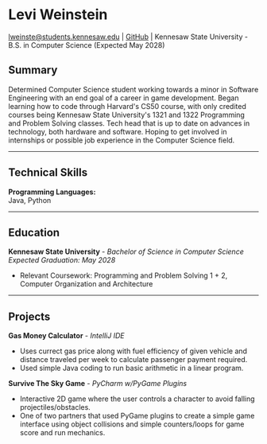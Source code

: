# Levi Weinstein

lweinste@students.kennesaw.edu | [GitHub](https://github.com/CrispyJxw) | Kennesaw State University - B.S. in Computer Science (Expected May 2028)

## Summary
Determined Computer Science student working towards a minor in Software Engineering with an end goal of a career in game development. Began learning how to code
through Harvard's CS50 course, with only credited courses being Kennesaw State University's 1321 and 1322 Programming and Problem Solving classes. Tech head that is
up to date on advances in technology, both hardware and software. Hoping to get involved in internships or possible job experience in the Computer Science field.

---

## Technical Skills

**Programming Languages:**  
Java, Python 

---

## Education
**Kennesaw State University** - *Bachelor of Science in Computer Science*  
*Expected Graduation: May 2028*  
- Relevant Coursework: Programming and Problem Solving 1 + 2, Computer Organization and Architecture

---

## Projects
**Gas Money Calculator** - *IntelliJ IDE*  
- Uses currect gas price along with fuel efficiency of given vehicle and distance traveled per week to calculate passenger payment required.  
- Used simple Java coding to run basic arithmetic in a linear program.  

**Survive The Sky Game** - *PyCharm w/PyGame Plugins*  
- Interactive 2D game where the user controls a character to avoid falling projectiles/obstacles.
- One of two partners that used PyGame plugins to create a simple game interface using object collisions and simple counters/loops for game score and run mechanics.

